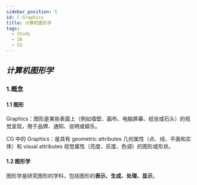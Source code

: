 ```yaml
---
sidebar_position: 5
id: C-Graphics
title: 计算机图形学
tags:
  - Study
  - 3A
  - CG
---
```


## _计算机图形学_

### 1.概念

#### 1.1 图形

Graphics：图形是某些表面上（例如墙壁、画布、电脑屏幕、纸张或石头）的视觉呈现，用于品牌、通知、说明或娱乐。

CG 中的 Graphics：是具有 geometric attributes 几何属性（点、线、平面和实体）和 visual attributes 视觉属性（亮度、灰度、色调）的图形或形状。

#### 1.2 图形学

图形学是研究图形的学科，包括图形的**表示、生成、处理、显示**。
